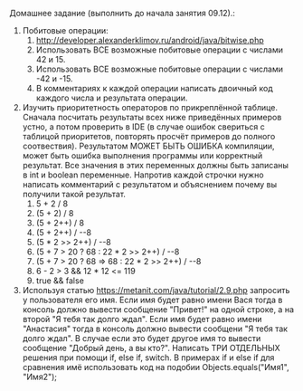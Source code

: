 Домашнее задание (выполнить до начала занятия 09.12).:
1. Побитовые операции: 
    1. http://developer.alexanderklimov.ru/android/java/bitwise.php
    1. Использовать ВСЕ возможные побитовые операции с числами 42 и 15. 
    1. Использовать ВСЕ возможные побитовые операции с числами -42 и -15.
    1. В комментариях к каждой операции написать двоичный код каждого числа и результата операции.
1. Изучить приоритетность операторов по прикреплённой таблице. Сначала посчитать результаты всех ниже приведённых примеров устно, а потом проверить в IDE (в случае ошибок свериться с таблицой приоритетов, повторять просчёт примеров до полного соотвествия). Результатом МОЖЕТ БЫТЬ ОШИБКА компиляции, может быть ошибка выполнения программы или корректный результат. Все значения в этих переменных должны быть записаны в int и boolean переменные. Напротив каждой строчки нужно написать комментарий с результатом и объяснением почему вы получили такой результат.
    1. 5 + 2 / 8
    1. (5 + 2) / 8
    1. (5 + 2++) / 8
    1. (5 + 2++) / --8
    1. (5 * 2 >> 2++) / --8
    1. (5 + 7 > 20 ? 68 : 22 * 2 >> 2++) / --8
    1. (5 + 7 > 20 ? 68 => 68 : 22 * 2 >> 2++) / --8
    1. 6 - 2 > 3 && 12 * 12 <= 119
    1. true && false
1. Используя статью https://metanit.com/java/tutorial/2.9.php запросить у пользователя его имя. Если имя будет равно имени Вася тогда в консоль должно вывести сообщение "Привет!" на одной строке, а на второй "Я тебя так долго ждал". Если имя будет равно имени "Анастасия" тогда в консоль должно вывести сообщени "Я тебя так долго ждал". В случае если это будет другое имя то вывести сообщение "Добрый день, а вы кто?". Написать ТРИ ОТДЕЛЬНЫХ решения при помощи if, else if, switch. В примерах if и else if для сравнения имё использовать код на подобии Objects.equals("Имя1", "Имя2");